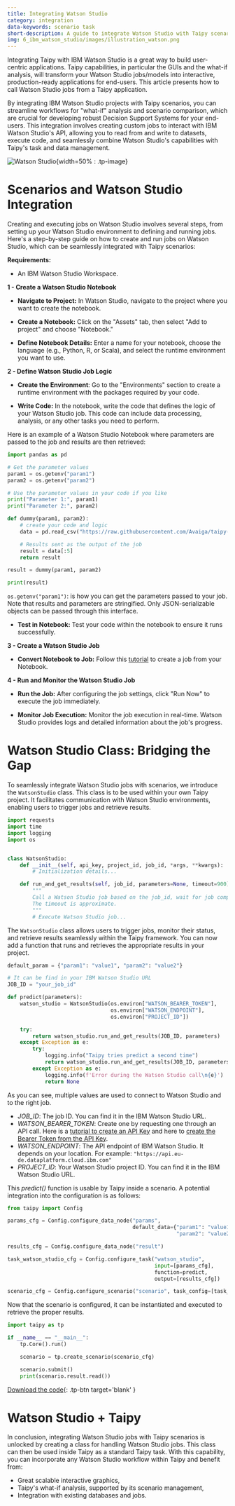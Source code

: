 ```yaml
---
title: Integrating Watson Studio
category: integration
data-keywords: scenario task
short-description: A guide to integrate Watson Studio with Taipy scenarios.
img: 6_ibm_watson_studio/images/illustration_watson.png
---
```


Integrating Taipy with IBM Watson Studio is a great way to build user-centric applications.
Taipy capabilities, in particular the GUIs and the what-if analysis, will transform your Watson
Studio jobs/models into interactive, production-ready applications for end-users. This article
presents how to call Watson Studio jobs from a Taipy application.


By integrating IBM Watson Studio projects with Taipy scenarios, you can streamline
workflows for "what-if" analysis and scenario comparison, which are crucial for
developing robust Decision Support Systems for your end-users. This integration involves
creating custom jobs to interact with IBM Watson Studio's API, allowing you to read from
and write to datasets, execute code, and seamlessly combine Watson Studio's capabilities
with Taipy's task and data management.

![Watson Studio](images/illustration_watson.png){width=50% : .tp-image}

# Scenarios and Watson Studio Integration

Creating and executing jobs on Watson Studio involves several steps, from setting up your
Watson Studio environment to defining and running jobs. Here's a step-by-step guide on how
to create and run jobs on Watson Studio, which can be seamlessly integrated with Taipy
scenarios:

**Requirements:**

- An IBM Watson Studio Workspace.

**1 - Create a Watson Studio Notebook**

- **Navigate to Project:** In Watson Studio, navigate to the project where you want to
create the notebook.

- **Create a Notebook:** Click on the "Assets" tab, then select "Add to project" and choose
"Notebook."

- **Define Notebook Details:** Enter a name for your notebook, choose the language
(e.g., Python, R, or Scala), and select the runtime environment you want to use.

**2 - Define Watson Studio Job Logic**

- **Create the Environment**: Go to the "Environments" section to create a runtime
environment with the packages required by your code.

- **Write Code:** In the notebook, write the code that defines the logic of your
Watson Studio job. This code can include data processing, analysis, or any other tasks you
need to perform.

Here is an example of a Watson Studio Notebook where parameters are passed to the job
and results are then retrieved:

```python
import pandas as pd

# Get the parameter values
param1 = os.getenv("param1")
param2 = os.getenv("param2")

# Use the parameter values in your code if you like
print("Parameter 1:", param1)
print("Parameter 2:", param2)

def dummy(param1, param2):
    # create your code and logic
    data = pd.read_csv("https://raw.githubusercontent.com/Avaiga/taipy-getting-started-core/develop/src/daily-min-temperatures.csv")

    # Results sent as the output of the job
    result = data[:5]
    return result

result = dummy(param1, param2)

print(result)
```

`os.getenv("param1")`: is how you can get the parameters passed to your job.
Note that results and parameters are stringified. Only JSON-serializable objects can be
passed through this interface.

- **Test in Notebook:** Test your code within the notebook to ensure it runs
successfully.

**3 - Create a Watson Studio Job**

- **Convert Notebook to Job:** Follow this [tutorial](https://www.ibm.com/docs/en/cloud-paks/cp-data/4.8.x?topic=jobs-creating-in-notebook-editor)
to create a job from your Notebook.

**4 - Run and Monitor the Watson Studio Job**

- **Run the Job:** After configuring the job settings, click "Run Now" to execute the
job immediately.

- **Monitor Job Execution:** Monitor the job execution in real-time. Watson Studio
provides logs and detailed information about the job's progress.

# Watson Studio Class: Bridging the Gap

To seamlessly integrate Watson Studio jobs with scenarios, we introduce the `WatsonStudio`
class. This class is to be used within your own Taipy project. It facilitates
communication with Watson Studio environments, enabling users to
trigger jobs and retrieve results.

```python
import requests
import time
import logging
import os


class WatsonStudio:
    def __init__(self, api_key, project_id, job_id, *args, **kwargs):
        # Initialization details...

    def run_and_get_results(self, job_id, parameters=None, timeout=900):
        """
        Call a Watson Studio job based on the job_id, wait for job completion, and return the result.
        The timeout is approximate.
        """
        # Execute Watson Studio job...
```

The `WatsonStudio` class allows users to trigger jobs, monitor their status, and retrieve
results seamlessly within the Taipy framework. You can now add a
function that runs and retrieves the appropriate results in your project.

```python
default_param = {"param1": "value1", "param2": "value2"}

# It can be find in your IBM Watson Studio URL
JOB_ID = "your_job_id"

def predict(parameters):
    watson_studio = WatsonStudio(os.environ["WATSON_BEARER_TOKEN"],
                                 os.environ["WATSON_ENDPOINT"],
                                 os.environ["PROJECT_ID"])

    try:
        return watson_studio.run_and_get_results(JOB_ID, parameters)
    except Exception as e:
        try:
            logging.info("Taipy tries predict a second time")
            return watson_studio.run_and_get_results(JOB_ID, parameters)
        except Exception as e:
            logging.info(f'Error during the Watson Studio call\n{e}')
            return None
```

As you can see, multiple values are used to connect to Watson Studio and to the right job.

- *JOB_ID*: The job ID. You can find it in the IBM Watson Studio URL.
- *WATSON_BEARER_TOKEN*: Create one by requesting one through an API call. Here is a
[tutorial to create an API Key](https://cloud.ibm.com/docs/account?topic=account-userapikey)
and here to [create the Bearer Token from the API Key](https://cloud.ibm.com/docs/account?topic=account-iamtoken_from_apikey).
- *WATSON_ENDPOINT*: The API endpoint of IBM Watson Studio. It depends on your location.
For example: `"https://api.eu-de.dataplatform.cloud.ibm.com"`
- *PROJECT_ID*: Your Watson Studio project ID. You can find it in the IBM Watson Studio URL.

This *predict()* function is usable by Taipy inside a scenario. A potential
integration into the configuration is as follows:

```python
from taipy import Config

params_cfg = Config.configure_data_node("params",
                                        default_data={"param1": "value1",
                                                      "param2": "value2"})

results_cfg = Config.configure_data_node("result")

task_watson_studio_cfg = Config.configure_task("watson_studio",
                                               input=[params_cfg],
                                               function=predict,
                                               output=[results_cfg])

scenario_cfg = Config.configure_scenario("scenario", task_config=[task_watson_studio_cfg])
```

Now that the scenario is configured, it can be instantiated and executed to retrieve the
proper results.

```python
import taipy as tp

if __name__ == "__main__":
    tp.Core().run()

    scenario = tp.create_scenario(scenario_cfg)

    scenario.submit()
    print(scenario.result.read())
```

[Download the code](./src/example.py){: .tp-btn target='blank' }

# Watson Studio + Taipy

In conclusion, integrating Watson Studio jobs with Taipy scenarios is unlocked by creating a
class for handling Watson Studio jobs. This class can then be used inside Taipy as a
standard Taipy task. With this capability, you can incorporate any Watson Studio workflow
within Taipy and benefit from:

- Great scalable interactive graphics,
- Taipy's what-if analysis, supported by its scenario management,
- Integration with existing databases and jobs.

